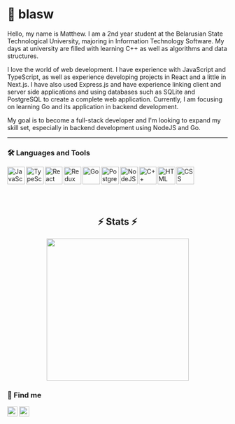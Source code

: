 # 🌙 blasw

Hello, my name is Matthew. I am a 2nd year student at the Belarusian State Technological University, majoring in Information Technology Software. My days at university are filled with learning C++ as well as algorithms and data structures.

I love the world of web development. I have experience with JavaScript and TypeScript, as well as experience developing projects in React and a little in Next.js. I have also used Express.js and have experience linking client and server side applications and using databases such as SQLite and PostgreSQL to create a complete web application. Currently, I am focusing on learning Go and its application in backend development.

My goal is to become a full-stack developer and I'm looking to expand my skill set, especially in backend development using NodeJS and Go.

---

### 🛠️ Languages and Tools
<p style="margin-bottom: 30px">
  <img align="left" alt="JavaScript" width="40px" src="https://cdn.jsdelivr.net/gh/devicons/devicon/icons/javascript/javascript-original.svg"/>
  <img align="left" alt="TypeScript" width="40px" src="https://cdn.jsdelivr.net/gh/devicons/devicon/icons/typescript/typescript-original.svg"/>
  <img align="left" alt="React" width="40px" src="https://cdn.jsdelivr.net/gh/devicons/devicon/icons/react/react-original-wordmark.svg"/>
  <img align="left" alt="Redux" width="40px" src="https://cdn.jsdelivr.net/gh/devicons/devicon/icons/redux/redux-original.svg"/>
  <img align="left" alt="Go" width="40px" src="https://cdn.jsdelivr.net/gh/devicons/devicon/icons/go/go-original-wordmark.svg"/>
  <img align="left" alt="PostgreSQL" width="40px" src="https://cdn.jsdelivr.net/gh/devicons/devicon/icons/postgresql/postgresql-original-wordmark.svg"/>
  <img align="left" alt="NodeJS" width="40px" src="https://cdn.jsdelivr.net/gh/devicons/devicon/icons/nodejs/nodejs-original.svg"/>
  <img align="left" alt="C++" width="40px" src="https://cdn.jsdelivr.net/gh/devicons/devicon/icons/cplusplus/cplusplus-original.svg"/>
  <img align="left" alt="HTML" width="40px" src="https://cdn.jsdelivr.net/gh/devicons/devicon/icons/html5/html5-original.svg"/>
  <img align="left" alt="CSS" width="40px" src="https://cdn.jsdelivr.net/gh/devicons/devicon/icons/css3/css3-original.svg"/>
</p>

<br>
<br>
<br>
<br>



<h2 align="center">⚡ Stats ⚡</h2>


<p align="center">
<a href="https://github.com/blasw/">
      <img width=325  src="https://github-readme-stats.vercel.app/api/top-langs/?username=blasw&title_color=61dafb&text_color=ffffff&hide=scss&icon_color=61dafb&bg_color=20232a&langs_count=8&layout=compact&border_color=61dafb&hide_border=true" />
 </a>
</p>

### 🔎 Find me
<a href="mailto:blaswmatthew@gmail.com"><img src="https://img.shields.io/badge/Gmail-D14836?style=for-the-badge&logo=gmail&logoColor=white" height=23></a>
<a href="https://t.me/blasw"><img src="https://img.shields.io/badge/Telegram-2CA5E0?style=for-the-badge&logo=telegram&logoColor=white" height=23></a>
